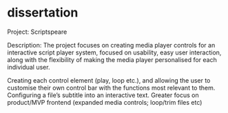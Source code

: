 # dissertation

Project: Scriptspeare

Description: The project focuses on creating media player controls for an 
interactive script player system, focused on usability, easy user 
interaction, along with the flexibility of making the media player 
personalised for each individual user.

Creating each control element (play, loop etc.), and allowing the user to 
customise their own control bar with the functions most relevant to them.
Configuring a file’s subtitle into an interactive text.
Greater focus on product/MVP frontend 
(expanded media controls; loop/trim files etc)


